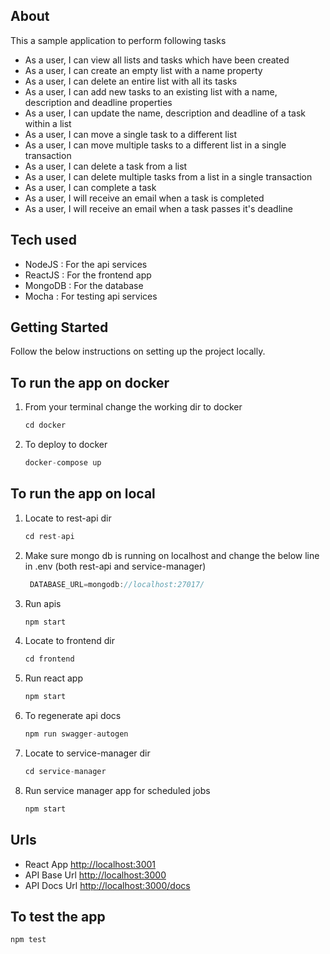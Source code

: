 ## About

This a sample application to perform following tasks

* As a user, I can view all lists and tasks which have been created
* As a user, I can create an empty list with a name property
* As a user, I can delete an entire list with all its tasks
* As a user, I can add new tasks to an existing list with a name, description and deadline properties
* As a user, I can update the name, description and deadline of a task within a list
* As a user, I can move a single task to a different list
* As a user, I can move multiple tasks to a different list in a single transaction
* As a user, I can delete a task from a list
* As a user, I can delete multiple tasks from a list in a single transaction
* As a user, I can complete a task
* As a user, I will receive an email when a task is completed
* As a user, I will receive an email when a task passes it's deadline

## Tech used

* NodeJS : For the api services
* ReactJS : For the frontend app
* MongoDB : For the database
* Mocha : For testing api services

## Getting Started

Follow the below instructions on setting up the project locally.

## To run the app on docker

1. From your terminal change the working dir to docker
   ```js
   cd docker
   ```
2. To deploy to docker
   ```js
   docker-compose up
   ```

## To run the app on local

1. Locate to rest-api dir
   ```js
   cd rest-api
   ```
2. Make sure mongo db is running on localhost and change the below line in .env (both rest-api and service-manager)
   ```js
    DATABASE_URL=mongodb://localhost:27017/
   ```
3. Run apis
   ```js
   npm start
   ```
4. Locate to frontend dir
   ```js
   cd frontend
   ```
5. Run react app
   ```js
   npm start
   ```
6. To regenerate api docs
   ```js
   npm run swagger-autogen
   ```
7. Locate to service-manager dir
   ```js
   cd service-manager
   ```
8. Run service manager app for scheduled jobs
   ```js
   npm start
   ```

## Urls

* React App [http://localhost:3001](http://localhost:3001)
* API Base Url [http://localhost:3000](http://localhost:3000)
* API Docs Url [http://localhost:3000/docs](http://localhost:3000/docs)

## To test the app

   ```js
   npm test
   ```